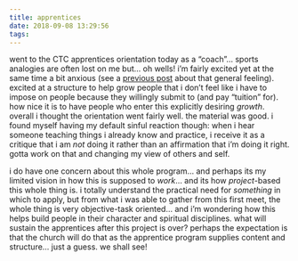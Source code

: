```yaml
---
title: apprentices
date: 2018-09-08 13:29:56
tags:
---
```

went to the CTC apprentices orientation today as a “coach”… sports analogies are often lost on me but… oh wells! i’m fairly excited yet at the same time a bit anxious (see a [previous post](2018/08/19/hello-ministry-life) about that general feeling). excited at a structure to help grow people that i don’t feel like i have to impose on people because they willingly submit to (and pay “tuition” for). how nice it is to have people who enter this explicitly desiring _growth_. overall i thought the orientation went fairly well. the material was good. i found myself having my default sinful reaction though: when i hear someone teaching things i already know and practice, i receive it as a critique that i am _not_ doing it rather than an affirmation that i’m doing it right. gotta work on that and changing my view of others and self. 

i do have one concern about this whole program… and perhaps its my limited vision in how this is supposed to _work_… and its how _project_-based this whole thing is. i totally understand the practical need for _something_ in which to apply, but from what i was able to gather from this first meet, the whole thing is very objective-task oriented… and i’m wondering how this helps build people in their character and spiritual disciplines. what will sustain the apprentices after this project is over? perhaps the expectation is that the church will do that as the apprentice program supplies content and structure… just a guess. we shall see!
